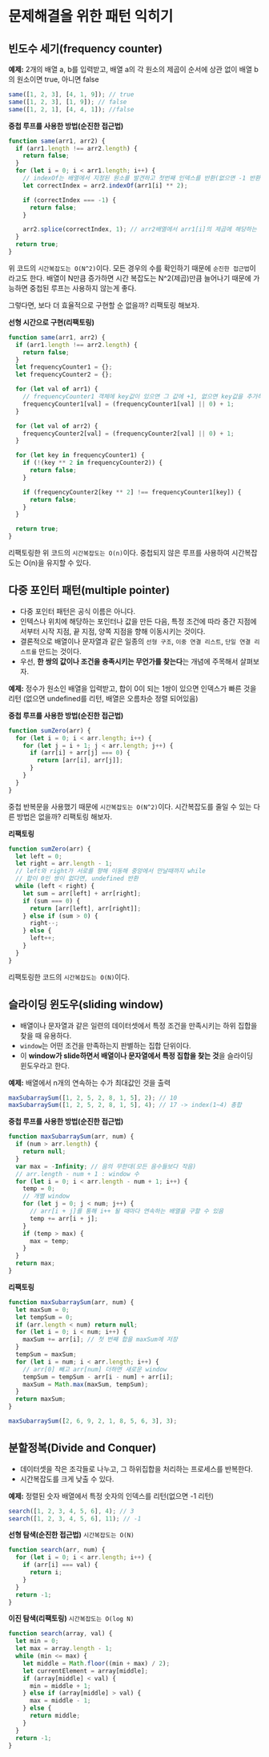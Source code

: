 # 문제해결을 위한 패턴 익히기

## 빈도수 세기(frequency counter)

**예제:** 2개의 배열 a, b를 입력받고, 배열 a의 각 원소의 제곱이 순서에 상관 없이 배열 b의 원소이면 true, 아니면 false

```jsx
same([1, 2, 3], [4, 1, 9]); // true
same([1, 2, 3], [1, 9]); // false
same([1, 2, 1], [4, 4, 1]); //false
```

**중첩 루프를 사용한 방법(순진한 접근법)**

```jsx
function same(arr1, arr2) {
  if (arr1.length !== arr2.length) {
    return false;
  }
  for (let i = 0; i < arr1.length; i++) {
    // indexOf는 배열에서 지정된 원소를 발견하고 첫번째 인덱스를 반환(없으면 -1 반환)하며, 그 자체로서 loop이다.
    let correctIndex = arr2.indexOf(arr1[i] ** 2);

    if (correctIndex === -1) {
      return false;
    }

    arr2.splice(correctIndex, 1); // arr2배열에서 arr1[i]의 제곱에 해당하는 원소를 제거해줌
  }
  return true;
}
```

위 코드의 `시간복잡도는 O(N^2)`이다. 모든 경우의 수를 확인하기 때문에 `순진한 접근법`이라고도 한다.
배열이 N만큼 증가하면 시간 복잡도는 N^2(제곱)만큼 늘어나기 때문에 가능하면 중첩된 루프는 사용하지 않는게 좋다.

그렇다면, 보다 더 효율적으로 구현할 순 없을까?
리팩토링 해보자.

**선형 시간으로 구현(리팩토링)**

```jsx
function same(arr1, arr2) {
  if (arr1.length !== arr2.length) {
    return false;
  }
  let frequencyCounter1 = {};
  let frequencyCounter2 = {};

  for (let val of arr1) {
    // frequencyCounter1 객체에 key값이 있으면 그 값에 +1, 없으면 key값을 추가하고 값에 +1
    frequencyCounter1[val] = (frequencyCounter1[val] || 0) + 1;
  }

  for (let val of arr2) {
    frequencyCounter2[val] = (frequencyCounter2[val] || 0) + 1;
  }

  for (let key in frequencyCounter1) {
    if (!(key ** 2 in frequencyCounter2)) {
      return false;
    }

    if (frequencyCounter2[key ** 2] !== frequencyCounter1[key]) {
      return false;
    }
  }

  return true;
}
```

리팩토링한 위 코드의 `시간복잡도는 O(n)`이다.
중첩되지 않은 루프를 사용하여 시간복잡도는 O(n)을 유지할 수 있다.

## 다중 포인터 패턴(multiple pointer)

- 다중 포인터 패턴은 공식 이름은 아니다.
- 인텍스나 위치에 해당하는 포인터나 값을 만든 다음, 특정 조건에 따라 중간 지점에서부터 시작 지점, 끝 지점, 양쪽 지점을 향해 이동시키는 것이다.
- 결론적으로 배열이나 문자열과 같은 일종의 `선형 구조`, `이중 연결 리스트`, `단일 연결 리스트를` 만드는 것이다.
- 우선, **한 쌍의 값이나 조건을 충족시키는 무언가를 찾는다**는 개념에 주목해서 살펴보자.

**예제:** 정수가 원소인 배열을 입력받고, 합이 0이 되는 1쌍이 있으면 인덱스가 빠른 것을 리턴 (없으면 undefined를 리턴, 배열은 오름차순 정렬 되어있음)

**중첩 루프를 사용한 방법(순진한 접근법)**

```jsx
function sumZero(arr) {
  for (let i = 0; i < arr.length; i++) {
    for (let j = i + 1; j < arr.length; j++) {
      if (arr[i] + arr[j] === 0) {
        return [arr[i], arr[j]];
      }
    }
  }
}
```

중첩 반복문을 사용했기 때문에 `시간복잡도는 O(N^2)`이다.
시간복잡도를 줄일 수 있는 다른 방법은 없을까?
리팩토링 해보자.

**리팩토링**

```jsx
function sumZero(arr) {
  let left = 0;
  let right = arr.length - 1;
  // left와 right가 서로를 향해 이동해 중앙에서 만날때까지 while
  // 합이 0인 쌍이 없다면, undefined 반환
  while (left < right) {
    let sum = arr[left] + arr[right];
    if (sum === 0) {
      return [arr[left], arr[right]];
    } else if (sum > 0) {
      right--;
    } else {
      left++;
    }
  }
}
```

리팩토링한 코드의 `시간복잡도는 O(N)`이다.

## 슬라이딩 윈도우(sliding window)

- 배열이나 문자열과 같은 일련의 데이터셋에서 특정 조건을 만족시키는 하위 집합을 찾을 때 유용하다.
- `window`는 어떤 조건을 만족하는지 판별하는 집합 단위이다.
- 이 **window가 slide하면서 배열이나 문자열에서 특정 집합을 찾는 것**을 슬라이딩 윈도우라고 한다.

**예제:** 배열에서 n개의 연속하는 수가 최대값인 것을 출력

```jsx
maxSubarraySum([1, 2, 5, 2, 8, 1, 5], 2); // 10
maxSubarraySum([1, 2, 5, 2, 8, 1, 5], 4); // 17 -> index(1~4) 총합
```

**중첩 루프를 사용한 방법(순진한 접근법)**

```jsx
function maxSubarraySum(arr, num) {
  if (num > arr.length) {
    return null;
  }
  var max = -Infinity; // 음의 무한대(모든 음수들보다 작음)
  // arr.length - num + 1 : window 수
  for (let i = 0; i < arr.length - num + 1; i++) {
    temp = 0;
    // 개별 window
    for (let j = 0; j < num; j++) {
      // arr[i + j]를 통해 i++ 될 때마다 연속하는 배열을 구할 수 있음
      temp += arr[i + j];
    }
    if (temp > max) {
      max = temp;
    }
  }
  return max;
}
```

**리팩토링**

```jsx
function maxSubarraySum(arr, num) {
  let maxSum = 0;
  let tempSum = 0;
  if (arr.length < num) return null;
  for (let i = 0; i < num; i++) {
    maxSum += arr[i]; // 첫 번째 합을 maxSum에 저장
  }
  tempSum = maxSum;
  for (let i = num; i < arr.length; i++) {
    // arr[0] 빼고 arr[num] 더하면 새로운 window
    tempSum = tempSum - arr[i - num] + arr[i];
    maxSum = Math.max(maxSum, tempSum);
  }
  return maxSum;
}

maxSubarraySum([2, 6, 9, 2, 1, 8, 5, 6, 3], 3);
```

## 분할정복(Divide and Conquer)

- 데이터셋을 작은 조각들로 나누고, 그 하위집합을 처리하는 프로세스를 반복한다.
- 시간복잡도를 크게 낮출 수 있다.

**예제:** 정렬된 숫자 배열에서 특정 숫자의 인덱스를 리턴(없으면 -1 리턴)

```jsx
search([1, 2, 3, 4, 5, 6], 4); // 3
search([1, 2, 3, 4, 5, 6], 11); // -1
```

**선형 탐색(순진한 접근법)**
`시간복잡도는 O(N)`

```jsx
function search(arr, num) {
  for (let i = 0; i < arr.length; i++) {
    if (arr[i] === val) {
      return i;
    }
  }
  return -1;
}
```

**이진 탐색(리팩토링)**
`시간복잡도는 O(log N)`

```jsx
function search(array, val) {
  let min = 0;
  let max = array.length - 1;
  while (min <= max) {
    let middle = Math.floor((min + max) / 2);
    let currentElement = array[middle];
    if (array[middle] < val) {
      min = middle + 1;
    } else if (array[middle] > val) {
      max = middle - 1;
    } else {
      return middle;
    }
  }
  return -1;
}
```
